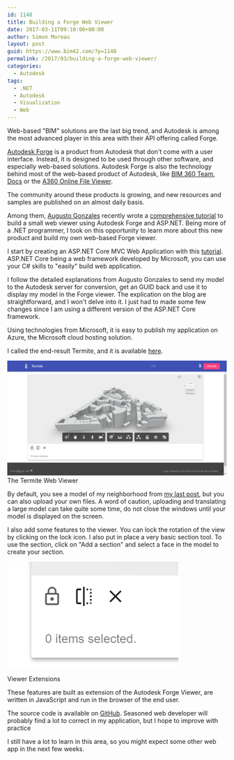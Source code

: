 ```yaml
---
id: 1148
title: Building a Forge Web Viewer
date: 2017-03-11T09:10:00+00:00
author: Simon Moreau
layout: post
guid: https://www.bim42.com/?p=1148
permalink: /2017/03/building-a-forge-web-viewer/
categories:
  - Autodesk
tags:
  - .NET
  - Autodesk
  - Visualization
  - Web
---
```

Web-based "BIM" solutions are the last big trend, and Autodesk is among the most advanced player in this area with their API offering called Forge.

[Autodesk Forge](https://forge.autodesk.com/) is a product from Autodesk that don't come with a user interface. Instead, it is designed to be used through other software, and especially web-based solutions. Autodesk Forge is also the technology behind most of the web-based product of Autodesk, like [BIM 360 Team](https://team.bim360.com/), [Docs](https://bim360.autodesk.com/docs) or the [A360 Online File Viewer](https://a360.autodesk.com/viewer/).

The community around these products is growing, and new resources and samples are published on an almost daily basis.

Among them, [Augusto Gonzales](https://forge.autodesk.com/author/augusto-goncalves) recently wrote a [comprehensive tutorial](https://forge.autodesk.com/blog/forge-aspnet-zero-hero-30-minutes) to build a small web viewer using Autodesk Forge and ASP.NET. Being more of a .NET programmer, I took on this opportunity to learn more about this new product and build my own web-based Forge viewer.

I start by creating an ASP.NET Core MVC Web Application with this [tutorial](https://docs.microsoft.com/en-us/aspnet/core/tutorials/first-mvc-app/). ASP.NET Core being a web framework developed by Microsoft, you can use your C# skills to "easily" build web application.

I follow the detailed explanations from Augusto Gonzales to send my model to the Autodesk server for conversion, get an GUID back and use it to display my model in the Forge viewer. The explication on the blog are straightforward, and I won't delve into it. I just had to made some few changes since I am using a different version of the ASP.NET Core framework.

Using technologies from Microsoft, it is easy to publish my application on Azure, the Microsoft cloud hosting solution.

I called the end-result Termite, and it is available [here](http://termiteviewer.azurewebsites.net/).

![The-Termite-Web-Viewer](/assets/2017/03/The-Termite-Web-Viewer.png)
The Termite Web Viewer

By default, you see a model of my neighborhood from [my last post](https://www.bim42.com/2017/02/modeling-a-neighborhood-with-flux-site-extractor-gis-data-and-revit/), but you can also upload your own files. A word of caution, uploading and translating a large model can take quite some time, do not close the windows until your model is displayed on the screen.

I also add some features to the viewer. You can lock the rotation of the view by clicking on the lock icon. I also put in place a very basic section tool. To use the section, click on "Add a section" and select a face in the model to create your section.

![Viewer-Extensions](/assets/2017/03/Viewer-Extensions.png)

Viewer Extensions

These features are built as extension of the Autodesk Forge Viewer, are written in JavaScript and run in the browser of the end user.

The source code is available on [GitHub](https://github.com/simonmoreau/Termite). Seasoned web developer will probably find a lot to correct in my application, but I hope to improve with practice

I still have a lot to learn in this area, so you might expect some other web app in the next few weeks.